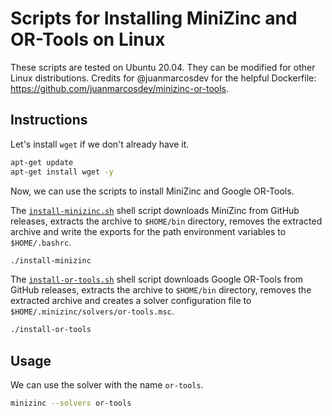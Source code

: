 # Scripts for Installing MiniZinc and OR-Tools on Linux
These scripts are tested on Ubuntu 20.04. They can be modified for other Linux distributions. Credits for @juanmarcosdev for the helpful Dockerfile: https://github.com/juanmarcosdev/minizinc-or-tools.


## Instructions
Let's install `wget` if we don't already have it.

```bash
apt-get update
apt-get install wget -y
```

Now, we can use the scripts to install MiniZinc and Google OR-Tools.

The [`install-minizinc.sh`](./install-minizinc.sh) shell script downloads MiniZinc from GitHub releases, extracts the archive to `$HOME/bin` directory, removes the extracted archive and write the exports for the path environment variables to `$HOME/.bashrc`.

```bash
./install-minizinc
```

The [`install-or-tools.sh`](./install-or-tools.sh) shell script downloads Google OR-Tools from GitHub releases, extracts the archive to `$HOME/bin` directory, removes the extracted archive and creates a solver configuration file to `$HOME/.minizinc/solvers/or-tools.msc`.

```bash
./install-or-tools
```

## Usage
We can use the solver with the name `or-tools`.

```bash
minizinc --solvers or-tools
```
